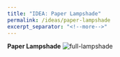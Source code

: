 ```yaml
---
title: "IDEA: Paper Lampshade"
permalink: /ideas/paper-lampshade
excerpt_separator: "<!--more-->"
---
```


**Paper Lampshade**
![full-lampshade](/assets/images/full-lampshade.jpg)

